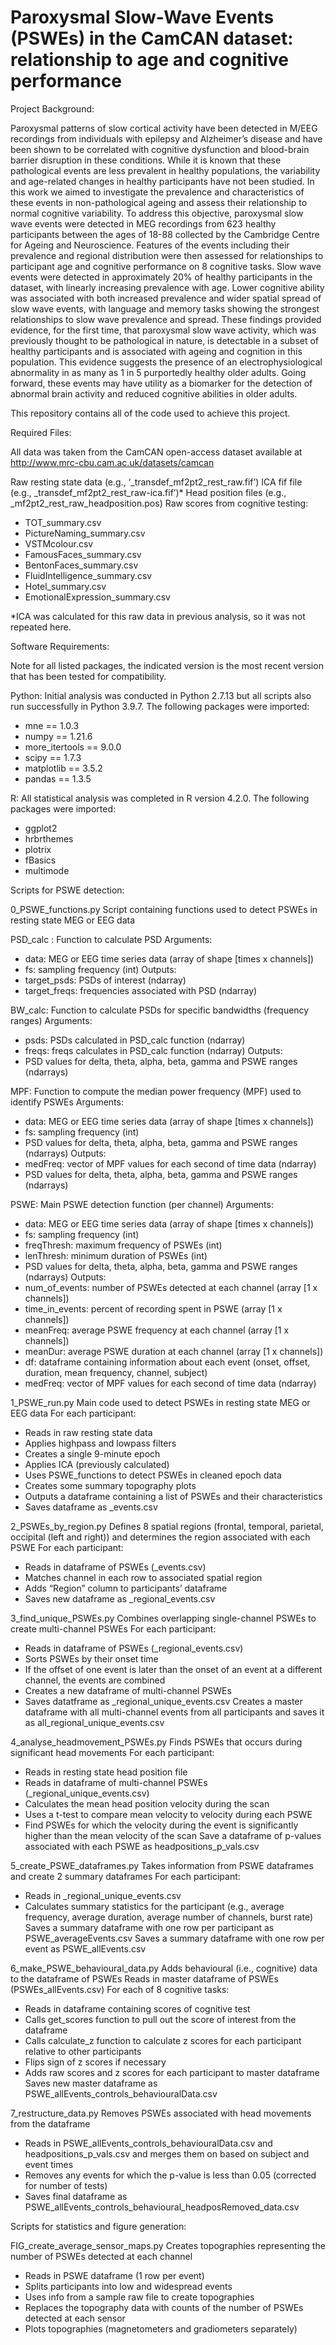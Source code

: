 # Paroxysmal Slow-Wave Events (PSWEs) in the CamCAN dataset: relationship to age and cognitive performance

Project Background:

Paroxysmal patterns of slow cortical activity have been detected in M/EEG recordings from individuals with epilepsy and Alzheimer’s disease and have been shown to be correlated with cognitive dysfunction and blood-brain barrier disruption in these conditions. While it is known that these pathological events are less prevalent in healthy populations, the variability and age-related changes in healthy participants have not been studied. In this work we aimed to investigate the prevalence and characteristics of these events in non-pathological ageing and assess their relationship to normal cognitive variability. To address this objective, paroxysmal slow wave events were detected in MEG recordings from 623 healthy participants between the ages of 18-88 collected by the Cambridge Centre for Ageing and Neuroscience. Features of the events including their prevalence and regional distribution were then assessed for relationships to participant age and cognitive performance on 8 cognitive tasks. Slow wave events were detected in approximately 20% of healthy participants in the dataset, with linearly increasing prevalence with age. Lower cognitive ability was associated with both increased prevalence and wider spatial spread of slow wave events, with language and memory tasks showing the strongest relationships to slow wave prevalence and spread. These findings provided evidence, for the first time, that paroxysmal slow wave activity, which was previously thought to be pathological in nature, is detectable in a subset of healthy participants and is associated with ageing and cognition in this population. This evidence suggests the presence of an electrophysiological abnormality in as many as 1 in 5 purportedly healthy older adults. Going forward, these events may have utility as a biomarker for the detection of abnormal brain activity and reduced cognitive abilities in older adults.

This repository contains all of the code used to achieve this project. 

Required Files: 

All data was taken from the CamCAN open-access dataset available at http://www.mrc-cbu.cam.ac.uk/datasets/camcan

Raw resting state data (e.g., ‘<subID>_transdef_mf2pt2_rest_raw.fif’)
ICA fif file (e.g., <subID>_transdef_mf2pt2_rest_raw-ica.fif’)* 
Head position files (e.g., <subID>_mf2pt2_rest_raw_headposition.pos)
Raw scores from cognitive testing: 
-	TOT_summary.csv
-	PictureNaming_summary.csv
-	VSTMcolour.csv
-	FamousFaces_summary.csv
-	BentonFaces_summary.csv
-	FluidIntelligence_summary.csv
-	Hotel_summary.csv
-	EmotionalExpression_summary.csv

*ICA was calculated for this raw data in previous analysis, so it was not repeated here. 

Software Requirements: 

Note for all listed packages, the indicated version is the most recent version that has been tested for compatibility.

Python: 
Initial analysis was conducted in Python 2.7.13 but all scripts also run successfully in Python 3.9.7. The following packages were imported:

- mne == 1.0.3
- numpy == 1.21.6
- more_itertools == 9.0.0
- scipy == 1.7.3
- matplotlib == 3.5.2
- pandas == 1.3.5

R:
All statistical analysis was completed in R version 4.2.0. The following packages were imported: 

- ggplot2
- hrbrthemes
- plotrix
- fBasics
- multimode

Scripts for PSWE detection:

0_PSWE_functions.py
Script containing functions used to detect PSWEs in resting state MEG or EEG data

PSD_calc : Function to calculate PSD 
Arguments: 
-	data: MEG or EEG time series data (array of shape [times x channels])
-	fs: sampling frequency (int)
Outputs:
-	target_psds: PSDs of interest (ndarray)
-	target_freqs: frequencies associated with PSD (ndarray)

BW_calc: Function to calculate PSDs for specific bandwidths (frequency ranges)
Arguments: 
-	psds: PSDs calculated in PSD_calc function (ndarray)
-	freqs: freqs calculates in PSD_calc function (ndarray)
Outputs:
-	PSD values for delta, theta, alpha, beta, gamma and PSWE ranges (ndarrays)

MPF: Function to compute the median power frequency (MPF) used to identify PSWEs
Arguments: 
-	data: MEG or EEG time series data (array of shape [times x channels])
-	fs: sampling frequency (int)
-	PSD values for delta, theta, alpha, beta, gamma and PSWE ranges (ndarrays)
Outputs:
-	medFreq: vector of MPF values for each second of time data (ndarray)
-	PSD values for delta, theta, alpha, beta, gamma and PSWE ranges (ndarrays)

PSWE: Main PSWE detection function (per channel)
Arguments: 
-	data: MEG or EEG time series data (array of shape [times x channels])
-	fs: sampling frequency (int)
-	freqThresh: maximum frequency of PSWEs (int)
-	lenThresh: minimum duration of PSWEs (int)
-	PSD values for delta, theta, alpha, beta, gamma and PSWE ranges (ndarrays)
Outputs:
-	num_of_events: number of PSWEs detected at each channel (array [1 x channels])
-	time_in_events: percent of recording spent in PSWE (array [1 x channels]) 
-	meanFreq: average PSWE frequency at each channel (array [1 x channels])
-	meanDur: average PSWE duration at each channel (array [1 x channels])
-	df: dataframe containing information about each event (onset, offset, duration, mean frequency, channel, subject)
-	medFreq: vector of MPF values for each second of time data (ndarray)

1_PSWE_run.py
Main code used to detect PSWEs in resting state MEG or EEG data
For each participant:
-	Reads in raw resting state data 
-	Applies highpass and lowpass filters
-	Creates a single 9-minute epoch 
-	Applies ICA (previously calculated) 
-	Uses PSWE_functions to detect PSWEs in cleaned epoch data
-	Creates some summary topography plots 
-	Outputs a dataframe containing a list of PSWEs and their characteristics
-	Saves dataframe as <subID>_events.csv

2_PSWEs_by_region.py
Defines 8 spatial regions (frontal, temporal, parietal, occipital (left and right)) and determines the region associated with each PSWE
For each participant:
-	Reads in dataframe of PSWEs (<subID>_events.csv)
-	Matches channel in each row to associated spatial region 
-	Adds “Region” column to participants’ dataframe
-	Saves new dataframe as <subID>_regional_events.csv

3_find_unique_PSWEs.py
Combines overlapping single-channel PSWEs to create multi-channel PSWEs
For each participant:
-	Reads in dataframe of PSWEs (<subID>_regional_events.csv)
-	Sorts PSWEs by their onset time
-	If the offset of one event is later than the onset of an event at a different channel, the events are combined 
-	Creates a new dataframe of multi-channel PSWEs
-	Saves datatframe as <subID>_regional_unique_events.csv
Creates a master dataframe with all multi-channel events from all participants and saves it as all_regional_unique_events.csv

4_analyse_headmovement_PSWEs.py
Finds PSWEs that occurs during significant head movements 
For each participant: 
-	Reads in resting state head position file 
-	Reads in dataframe of multi-channel PSWEs (<subID>_regional_unique_events.csv)
-	Calculates the mean head position velocity during the scan
-	Uses a t-test to compare mean velocity to velocity during each PSWE 
-	Find PSWEs for which the velocity during the event is significantly higher than the mean velocity of the scan 
Save a dataframe of p-values associated with each PSWE as headpositions_p_vals.csv

5_create_PSWE_dataframes.py
Takes information from PSWE dataframes and create 2 summary dataframes 
For each participant: 
-	Reads in <subID>_regional_unique_events.csv
-	Calculates summary statistics for the participant (e.g., average frequency, average duration, average number of channels, burst rate)
Saves a summary dataframe with one row per participant as PSWE_averageEvents.csv 
Saves a summary dataframe with one row per event as PSWE_allEvents.csv

6_make_PSWE_behavioural_data.py
Adds behavioural (i.e., cognitive) data to the dataframe of PSWEs
Reads in master dataframe of PSWEs (PSWEs_allEvents.csv)
For each of 8 cognitive tasks: 
-	Reads in dataframe containing scores of cognitive test
-	Calls get_scores function to pull out the score of interest from the dataframe 
-	Calls calculate_z function to calculate z scores for each participant relative to other participants 
-	Flips sign of z scores if necessary 
-	Adds raw scores and z scores for each participant to master dataframe 
Saves new master dataframe as PSWE_allEvents_controls_behaviouralData.csv

7_restructure_data.py
Removes PSWEs associated with head movements from the dataframe
-	Reads in PSWE_allEvents_controls_behaviouralData.csv and headpositions_p_vals.csv and merges them on based on subject and event times
-	Removes any events for which the p-value is less than 0.05 (corrected for number of tests)
-	Saves final dataframe  as PSWE_allEvents_controls_behavioural_headposRemoved_data.csv

Scripts for statistics and figure generation:

FIG_create_average_sensor_maps.py
Creates topographies representing the number of PSWEs detected at each channel
-	Reads in PSWE dataframe (1 row per event)
-	Splits participants into low and widespread events 
-	Uses info from a sample raw file to create topographies
-	Replaces the topography data with counts of the number of PSWEs detected at each sensor
-	Plots topographies (magnetometers and gradiometers separately)
